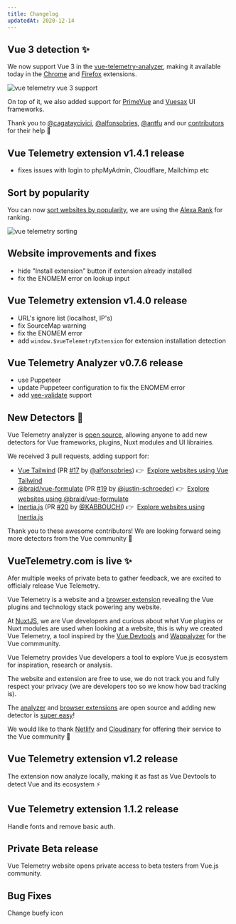 ```yaml
---
title: Changelog
updatedAt: 2020-12-14
---
```


<changelog-item project="website" date="2020-12-14">

## Vue 3 detection ✨

We now support Vue 3 in the [vue-telemetry-analyzer](https://github.com/nuxt-company/vue-telemetry-analyzer), making it available today in the [Chrome](https://chrome.google.com/webstore/detail/vue-telemetry/neaebjphlfplgdhedjdhcnpjkndddbpd) and [Firefox](https://addons.mozilla.org/en-US/firefox/addon/vue-telemetry/) extensions.

<nuxt-link to="/explore/vitepress-vuejs-org" class="block pb-4">
  <img src="https://res.cloudinary.com/nuxt/image/upload/v1608057034/vue-telemetry/vue-telemetry-vue3_mzilty.svg" alt="vue telemetry vue 3 support" class="rounded-md shadow" />
</nuxt-link>

On top of it, we also added support for [PrimeVue](https://www.primefaces.org/primevue/showcase/#/) and [Vuesax](https://vuesax.com) UI frameworks.

Thank you to [@cagataycivici](https://github.com/cagataycivici), [@alfonsobries](https://github.com/alfonsobries), [@antfu](https://github.com/antfu) and our [contributors](https://github.com/nuxt-company/vue-telemetry-analyzer/graphs/contributors) for their help 🙌

</changelog-item>


<changelog-item project="extension" date="2020-10-20">

## Vue Telemetry extension v1.4.1 release

- fixes issues with login to phpMyAdmin, Cloudflare, Mailchimp etc

</changelog-item>

<changelog-item project="website" date="2020-09-24">

## Sort by popularity

You can now [sort websites by popularity](/explore?_sort=rank%3Aasc), we are using the [Alexa Rank](https://blog.alexa.com/marketing-research/alexa-rank/) for ranking.


<nuxt-link to="/explore?_sort=rank%3Aasc" class="block pb-4">
  <img src="https://res.cloudinary.com/nuxt/image/upload/remote/vt/changelog/vt-sorting.gif" alt="vue telemetry sorting" class="rounded-md shadow" />
</nuxt-link>

</changelog-item>

<changelog-item project="website" date="2020-09-18">

## Website improvements and fixes

- hide "Install extension" button if extension already installed
- fix the ENOMEM error on lookup input

</changelog-item>

<changelog-item project="extension" date="2020-09-18">

## Vue Telemetry extension v1.4.0 release

- URL's ignore list (localhost, IP's)
- fix SourceMap warning
- fix the ENOMEM error
- add `window.$vueTelemetryExtension` for extension installation detection

</changelog-item>

<changelog-item project="analyzer" date="2020-09-18">

## Vue Telemetry Analyzer v0.7.6 release

- use Puppeteer
- update Puppeteer configuration to fix the ENOMEM error
- add [vee-validate](https://github.com/logaretm/vee-validate) support

</changelog-item>

<changelog-item project="analyzer" date="2020-09-12">

## New Detectors 🤖

Vue Telemetry analyzer is [open source](https://github.com/nuxt-company/vue-telemetry-analyzer), allowing anyone to add new detectors for Vue frameworks, plugins, Nuxt modules and UI librairies.

We received 3 pull requests, adding support for:

- [Vue Tailwind](https://www.vue-tailwind.com) (PR [#17](https://github.com/nuxt-company/vue-telemetry-analyzer/pull/17) by [@alfonsobries](https://github.com/alfonsobries)) 👉 &nbsp;[Explore websites using Vue Tailwind](/explore?ui.slug=vue-tailwind)
- [@braid/vue-formulate](https://vueformulate.com) (PR [#19](https://github.com/nuxt-company/vue-telemetry-analyzer/pull/19) by [@justin-schroeder](https://github.com/justin-schroeder)) 👉 &nbsp;[Explore websites using @braid/vue-formulate](/explore?plugins.slug=vue-formulate)
- [Inertia.js](https://inertiajs.com) (PR [#20](https://github.com/nuxt-company/vue-telemetry-analyzer/pull/20) by [@KABBOUCHI](https://github.com/KABBOUCHI)) 👉 &nbsp;[Explore websites using Inertia.js](/explore?plugins.slug=inertia-vue)

Thank you to these awesome contributors! We are looking forward seing more detectors from the Vue community 💚

</changelog-item>

<changelog-item project="website" date="2020-09-08">

## VueTelemetry.com is live ✨

Afer multiple weeks of private beta to gather feedback, we are excited to officialy release Vue Telemetry.

Vue Telemetry is a website and a [browser extension](/extensions) revealing the Vue plugins and technology stack powering any website.

At [NuxtJS](https://nuxtjs.org), we are Vue developers and curious about what Vue plugins or Nuxt modules are used when looking at a website, this is why we created Vue Telemetry, a tool inspired by the [Vue Devtools](https://github.com/vuejs/vue-devtools) and [Wappalyzer](https://www.wappalyzer.com) for the Vue commmunity.

Vue Telemetry provides Vue developers a tool to explore Vue.js ecosystem for inspiration, research or analysis.

The website and extension are free to use, we do not track you and fully respect your privacy (we are developers too so we know how bad tracking is).

The [analyzer](https://github.com/nuxt-company/vue-telemetry-analyzer) and [browser extensions](https://github.com/nuxt-company/vue-telemetry-extensions) are open source and adding new detector is [super easy](https://github.com/nuxt-company/vue-telemetry-analyzer/blob/master/detectors/plugins.json)!

We would like to thank [Netlify](https://www.netlify.com) and [Cloudinary](https://cloudinary.com) for offering their service to the Vue community 💚

</changelog-item>

<changelog-item project="extension" date="2020-09-07">

## Vue Telemetry extension v1.2 release

The extension now analyze locally, making it as fast as Vue Devtools to detect Vue and its ecosystem ⚡️ 

</changelog-item>

<changelog-item project="extension" date="2020-08-18">

## Vue Telemetry extension 1.1.2 release

Handle fonts and remove basic auth.

</changelog-item>

<changelog-item project="website" date="2020-08-09">

## Private Beta release

Vue Telemetry website opens private access to beta testers from Vue.js community.

</changelog-item>

<changelog-item project="analyzer" date="2020-07-22">

## Bug Fixes

Change buefy icon

</changelog-item>
